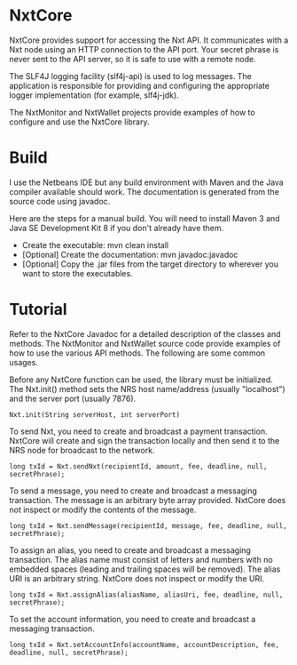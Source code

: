 NxtCore
=======

NxtCore provides support for accessing the Nxt API.  It communicates with a Nxt node using an HTTP connection to the API port.  Your secret phrase is never sent to the API server, so it is safe to use with a remote node.

The SLF4J logging facility (slf4j-api) is used to log messages.  The application is responsible for providing and configuring the appropriate logger implementation (for example, slf4j-jdk).

The NxtMonitor and NxtWallet projects provide examples of how to configure and use the NxtCore library.


Build
=====

I use the Netbeans IDE but any build environment with Maven and the Java compiler available should work.  The documentation is generated from the source code using javadoc.

Here are the steps for a manual build.  You will need to install Maven 3 and Java SE Development Kit 8 if you don't already have them.

  - Create the executable: mvn clean install
  - [Optional] Create the documentation: mvn javadoc:javadoc
  - [Optional] Copy the .jar files from the target directory to wherever you want to store the executables.

  
Tutorial
========

Refer to the NxtCore Javadoc for a detailed description of the classes and methods.  The NxtMonitor and NxtWallet source code provide examples of how to use the various API methods.  The following are some common usages.    

Before any NxtCore function can be used, the library must be initialized.  The Nxt.init() method sets the NRS host name/address (usually "localhost") and the server port (usually 7876).

    Nxt.init(String serverHost, int serverPort)

To send Nxt, you need to create and broadcast a payment transaction.  NxtCore will create and sign the transaction locally and then send it to the NRS node for broadcast to the network.

    long txId = Nxt.sendNxt(recipientId, amount, fee, deadline, null, secretPhrase);
    
To send a message, you need to create and broadcast a messaging transaction.  The message is an arbitrary byte array provided.  NxtCore does not inspect or modify the contents of the message.

    long txId = Nxt.sendMessage(recipientId, message, fee, deadline, null, secretPhrase);

To assign an alias, you need to create and broadcast a messaging transaction.  The alias name must consist of letters and numbers with no embedded spaces (leading and trailing spaces will be removed).  The alias URI is an arbitrary string.  NxtCore does not inspect or modify the URI.

    long txId = Nxt.assignAlias(aliasName, aliasUri, fee, deadline, null, secretPhrase);

To set the account information, you need to create and broadcast a messaging transaction.

    long txId = Nxt.setAccountInfo(accountName, accountDescription, fee, deadline, null, secretPhrase);

